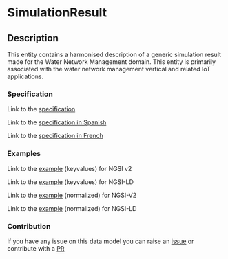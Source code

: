 # SimulationResult

## Description 

This entity contains a harmonised description of a generic simulation result made for the Water Network Management domain. This entity is primarily associated with the water network management vertical and related IoT applications.
### Specification

Link to the [specification](https://smart-data-models.github.io/dataModel.WaterNetworkManagement/SimulationResult/doc/spec.md)

Link to the [specification in Spanish](https://smart-data-models.github.io/dataModel.WaterNetworkManagement/SimulationResult/doc/spec_ES.md)

Link to the [specification in French](https://smart-data-models.github.io/dataModel.WaterNetworkManagement/SimulationResult/doc/spec_FR.md)
### Examples

Link to the [example](https://smart-data-models.github.io/dataModel.WaterNetworkManagement/SimulationResult/examples/example.json) (keyvalues) for NGSI v2

Link to the [example](https://smart-data-models.github.io/dataModel.WaterNetworkManagement/SimulationResult/examples/example.jsonld) (keyvalues) for NGSI-LD

Link to the [example](https://smart-data-models.github.io/dataModel.WaterNetworkManagement/SimulationResult/examples/example-normalized.json) (normalized) for NGSI-V2

Link to the [example](https://smart-data-models.github.io/dataModel.WaterNetworkManagement/SimulationResult/examples/example-normalized.jsonld) (normalized) for NGSI-LD
### Contribution

 If you have any issue on this data model you can raise an [issue](https://github.com/smart-data-models/dataModel.WaterNetworkManagement/issues)  or contribute with a [PR](https://github.com/smart-data-models/dataModel.WaterNetworkManagement/pulls)